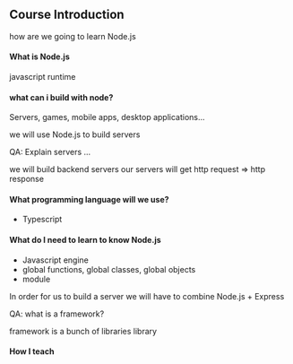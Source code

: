 ## Course Introduction

how are we going to learn Node.js

#### What is Node.js

javascript runtime

#### what can i build with node?

Servers, games, mobile apps, desktop applications... 

we will use Node.js to build servers


QA: Explain servers ... 

we will build backend servers
our servers will get http request => http response

#### What programming language will we use?

- Typescript

#### What do I need to learn to know Node.js

- Javascript engine
- global functions, global classes, global objects
- module

In order for us to build a server
we will have to combine Node.js + Express

QA: what is a framework? 

framework is a bunch of libraries 
library

#### How I teach



